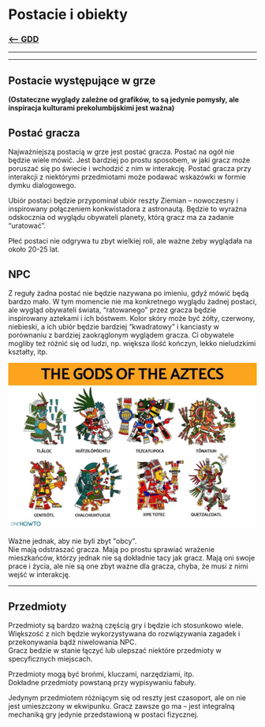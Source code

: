 # Postacie i obiekty
### [<-- GDD](/GDD/GDD.md)

---
---

## Postacie występujące w grze

**(Ostateczne wyglądy zależne od grafików, to są jedynie pomysły, ale inspiracja kulturami prekolumbijskimi jest ważna)**

## Postać gracza

Najważniejszą postacią w grze jest postać gracza. Postać na ogół nie będzie wiele mówić. Jest bardziej po prostu sposobem, w jaki gracz może poruszać się po świecie i wchodzić z nim w interakcję. Postać gracza przy interakcji z niektórymi przedmiotami może podawać wskazówki w formie dymku dialogowego.

Ubiór postaci będzie przypominał ubiór reszty Ziemian – nowoczesny i inspirowany połączeniem konkwistadora z astronautą. Będzie to wyraźna odskocznia od wyglądu obywateli planety, którą gracz ma za zadanie “uratować”.

Płeć postaci nie odgrywa tu zbyt wielkiej roli, ale ważne żeby wyglądała na około 20-25 lat.

## NPC

Z reguły żadna postać nie będzie nazywana po imieniu, gdyż mówić będą bardzo mało. W tym momencie nie ma konkretnego wyglądu żadnej postaci, ale wygląd obywateli świata, “ratowanego” przez gracza będzie inspirowany aztekami i ich bóstwem. Kolor skóry może być żółty, czerwony, niebieski, a ich ubiór będzie bardziej “kwadratowy” i kanciasty w porównaniu z bardziej zaokrąglonym wyglądem gracza. Ci obywatele mogliby też różnić się od ludzi, np. większa ilość kończyn, lekko nieludzkimi kształty, itp.  

![](../assets/aztec_gods.jpg)

Ważne jednak, aby nie byli zbyt "obcy".   
Nie mają odstraszać gracza. Mają po prostu sprawiać wrażenie mieszkańców, którzy jednak nie są dokładnie tacy jak gracz. Mają oni swoje prace i życia, ale nie są one zbyt ważne dla gracza, chyba, że musi z nimi wejść w interakcję.


	  
---

## Przedmioty

Przedmioty są bardzo ważną częścią gry i będzie ich stosunkowo wiele. Większość z nich będzie wykorzystywana do rozwiązywania zagadek i przekonywania bądź niwelowania NPC.  
Gracz bedzie w stanie łączyć lub ulepszać niektóre przedmioty w specyficznych miejscach.

Przedmioty mogą być brońmi, kluczami, narzędziami, itp.  
Dokładne przedmioty powstaną przy wypisywaniu fabuły.

Jedynym przedmiotem różniącym się od reszty jest czasoport, ale on nie jest umieszczony w ekwipunku. Gracz zawsze go ma – jest integralną mechaniką gry jedynie przedstawioną w postaci fizycznej.

